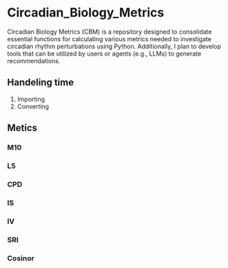 # Circadian_Biology_Metrics
Circadian Biology Metrics (CBM) is a repository designed to consolidate essential functions for calculating various metrics needed to investigate circadian rhythm perturbations using Python. Additionally, I plan to develop tools that can be utilized by users or agents (e.g., LLMs) to generate recommendations.

## Handeling time
1) Importing
2) Converting

## Metics

### M10

### L5

### CPD

### IS

### IV

### SRI

### Cosinor
